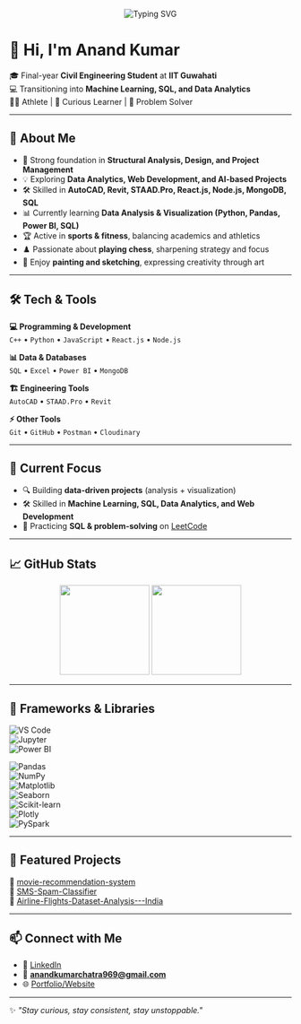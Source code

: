<p align="center">
  <img src="https://readme-typing-svg.herokuapp.com?font=Fira+Code&weight=700&size=30&pause=1000&color=118F09&width=650&lines=Hi+There+👋;I'm+Anand+Kumar;Civil+Engineering+Student+at+IIT+Guwahati;Aspiring+Data+Analyst+%7C+Data+Science;Always+Learning+🚀" alt="Typing SVG" />
</p>



# 👋 Hi, I'm Anand Kumar  

🎓 Final-year **Civil Engineering Student** at **IIT Guwahati**  
💻 Transitioning into **Machine Learning, SQL, and Data Analytics**  
🏋️‍♂️ Athlete | 🎯 Curious Learner | 🚀 Problem Solver  

---

## 🌟 About Me  
- 🔬 Strong foundation in **Structural Analysis, Design, and Project Management**  
- 💡 Exploring **Data Analytics, Web Development, and AI-based Projects**  
- 🛠 Skilled in **AutoCAD, Revit, STAAD.Pro, React.js, Node.js, MongoDB, SQL**  
- 📊 Currently learning **Data Analysis & Visualization (Python, Pandas, Power BI, SQL)**  
- 🏆 Active in **sports & fitness**, balancing academics and athletics  
- ♟️ Passionate about **playing chess**, sharpening strategy and focus  
- 🎨 Enjoy **painting and sketching**, expressing creativity through art  
---

## 🛠 Tech & Tools  

**💻 Programming & Development**  
`C++` • `Python` • `JavaScript` • `React.js` • `Node.js`  

**📊 Data & Databases**  
`SQL` • `Excel` • `Power BI` • `MongoDB`  

**🏗 Engineering Tools**  
`AutoCAD` • `STAAD.Pro` • `Revit`  

**⚡ Other Tools**  
`Git` • `GitHub` • `Postman` • `Cloudinary`  

---

## 📌 Current Focus  
- 🔍 Building **data-driven projects** (analysis + visualization)  
- 🛠 Skilled in **Machine Learning, SQL, Data Analytics, and Web Development**  
- 🧠 Practicing **SQL & problem-solving** on [LeetCode](https://leetcode.com/u/anandkumarchatra969/)  

---

## 📈 GitHub Stats  

<p align="center">
  <img src="https://github-readme-stats.vercel.app/api?username=anand7061&show_icons=true&theme=tokyonight&count_private=true" height="160" />
  <img src="https://github-readme-stats.vercel.app/api/top-langs/?username=anand7061&layout=compact&theme=tokyonight" height="160" />
</p>

---

## 🧰 Frameworks & Libraries  

![VS Code](https://img.shields.io/badge/-VSCode-007ACC?style=for-the-badge&logo=visual-studio-code)  
![Jupyter](https://img.shields.io/badge/-Jupyter-F37626?style=for-the-badge&logo=jupyter)  
![Power BI](https://img.shields.io/badge/-PowerBI-F2C811?style=for-the-badge&logo=powerbi)  

![Pandas](https://img.shields.io/badge/-Pandas-150458?style=for-the-badge&logo=pandas)  
![NumPy](https://img.shields.io/badge/-NumPy-013243?style=for-the-badge&logo=numpy)  
![Matplotlib](https://img.shields.io/badge/-Matplotlib-11557C?style=for-the-badge&logo=matplotlib)  
![Seaborn](https://img.shields.io/badge/-Seaborn-9BA3E4?style=for-the-badge&logo=python)  
![Scikit-learn](https://img.shields.io/badge/-Scikit%20Learn-F7931E?style=for-the-badge&logo=scikit-learn)  
![Plotly](https://img.shields.io/badge/-Plotly-3F4F75?style=for-the-badge&logo=plotly)  
![PySpark](https://img.shields.io/badge/-PySpark-E25A1C?style=for-the-badge&logo=apachespark)  

---

## 📂 Featured Projects  

🔹 [ movie-recommendation-system](https://anand7061-movie-recommendation-system-app-turxkt.streamlit.app/)  
🔹 [SMS-Spam-Classifier](https://sms-spam-classifier-73uytas2eviu6rvgai9dtr.streamlit.app/)  
🔹 [Airline-Flights-Dataset-Analysis---India ](https://github.com/anand7061/Airline-Flights-Dataset-Analysis---India.git)  

---

## 📫 Connect with Me  

- 🔗 [LinkedIn](https://www.linkedin.com/in/anand-kumar-724472255/)  
- 📧 **anandkumarchatra969@gmail.com**  
- 🌐 [Portfolio/Website](http://anand7061.github.io/portfolio/)  

---

✨ *"Stay curious, stay consistent, stay unstoppable."*  
